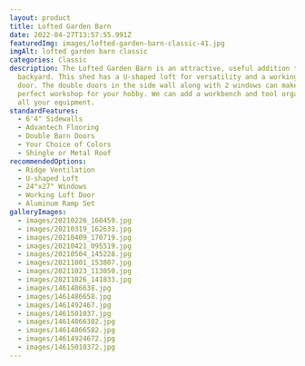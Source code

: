 ```yaml
---
layout: product
title: Lofted Garden Barn
date: 2022-04-27T13:57:55.991Z
featuredImg: images/lofted-garden-barn-classic-41.jpg
imgAlt: lofted garden barn classic
categories: Classic
description: The Lofted Garden Barn is an attractive, useful addition to your
  backyard. This shed has a U-shaped loft for versatility and a working loft
  door. The double doors in the side wall along with 2 windows can make this a
  perfect workshop for your hobby. We can add a workbench and tool organizer for
  all your equipment.
standardFeatures:
  - 6'4" Sidewalls
  - Advantech Flooring
  - Double Barn Doors
  - Your Choice of Colors
  - Shingle or Metal Roof
recommendedOptions:
  - Ridge Ventilation
  - U-shaped Loft
  - 24"x27" Windows
  - Working Loft Door
  - Aluminum Ramp Set
galleryImages:
  - images/20210226_160459.jpg
  - images/20210319_162633.jpg
  - images/20210409_170719.jpg
  - images/20210421_095519.jpg
  - images/20210504_145228.jpg
  - images/20211001_153807.jpg
  - images/20211023_113050.jpg
  - images/20211026_141833.jpg
  - images/1461486638.jpg
  - images/1461486658.jpg
  - images/1461492467.jpg
  - images/1461501037.jpg
  - images/14614866382.jpg
  - images/14614866582.jpg
  - images/14614924672.jpg
  - images/14615010372.jpg
---
```

